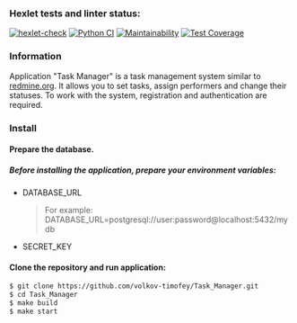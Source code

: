 ### Hexlet tests and linter status:
[![hexlet-check](https://github.com/volkov-timofey/python-project-52/actions/workflows/hexlet-check.yml/badge.svg)](https://github.com/volkov-timofey/python-project-52/actions/workflows/hexlet-check.yml)
[![Python CI](https://github.com/volkov-timofey/python-project-52/actions/workflows/pyci.yml/badge.svg)](https://github.com/volkov-timofey/python-project-52/actions/workflows/pyci.yml)
[![Maintainability](https://api.codeclimate.com/v1/badges/15f3d73677bdedf49fd1/maintainability)](https://codeclimate.com/github/volkov-timofey/python-project-52/maintainability)
[![Test Coverage](https://api.codeclimate.com/v1/badges/15f3d73677bdedf49fd1/test_coverage)](https://codeclimate.com/github/volkov-timofey/python-project-52/test_coverage)

### Information
Application "Task Manager" is a task management system similar to [redmine.org](http://www.redmine.org/). It allows you to set tasks, assign performers and change their statuses. To work with the system, registration and authentication are required.

<!-- ### Demo application
[https://task-manager-xnt6.onrender.com/](https://task-manager-xnt6.onrender.com) -->

### Install

#### Prepare the database.

##### Before installing the application, prepare your environment variables:
* DATABASE_URL
    > For example: DATABASE_URL=postgresql://user:password@localhost:5432/mydb
* SECRET_KEY

#### Clone the repository and run application:
```bash
$ git clone https://github.com/volkov-timofey/Task_Manager.git
$ cd Task_Manager
$ make build
$ make start
```
